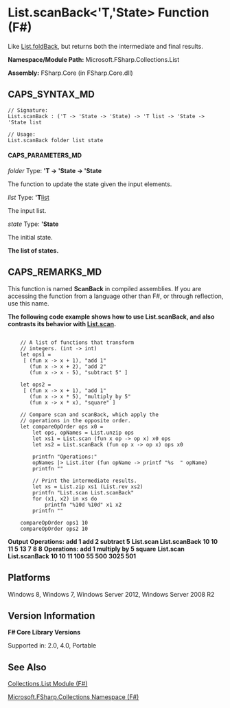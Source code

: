 # List.scanBack<'T,'State> Function (F#)

Like [List.foldBack](http://msdn.microsoft.com/en-us/library/b9a58e66-efe1-445f-a90c-ac9ffb9d40c7), but returns both the intermediate and final results.

**Namespace/Module Path:** Microsoft.FSharp.Collections.List

**Assembly:** FSharp.Core (in FSharp.Core.dll)


## CAPS_SYNTAX_MD

```
// Signature:
List.scanBack : ('T -> 'State -> 'State) -> 'T list -> 'State -> 'State list

// Usage:
List.scanBack folder list state
```

#### CAPS_PARAMETERS_MD
*folder*
Type: **'T -&gt; 'State -&gt; 'State**


The function to update the state given the input elements.


*list*
Type: **'T**[list](http://msdn.microsoft.com/en-us/library/c627b668-477b-4409-91ed-06d7f1b3e4a7)


The input list.


*state*
Type: **'State**


The initial state.



**The list of states.**
## CAPS_REMARKS_MD
This function is named **ScanBack** in compiled assemblies. If you are accessing the function from a language other than F#, or through reflection, use this name.

**The following code example shows how to use List.scanBack, and also contrasts its behavior with [List.scan](http://msdn.microsoft.com/en-us/library/21f636db-885c-4a72-970e-e3841f33a1b8).**
```

    // A list of functions that transform 
    // integers. (int -> int)
    let ops1 =
     [ (fun x -> x + 1), "add 1"
       (fun x -> x + 2), "add 2"
       (fun x -> x - 5), "subtract 5" ]

    let ops2 =
     [ (fun x -> x + 1), "add 1"
       (fun x -> x * 5), "multiply by 5"
       (fun x -> x * x), "square" ]

    // Compare scan and scanBack, which apply the
    // operations in the opposite order.
    let compareOpOrder ops x0 =
        let ops, opNames = List.unzip ops
        let xs1 = List.scan (fun x op -> op x) x0 ops
        let xs2 = List.scanBack (fun op x -> op x) ops x0

        printfn "Operations:"
        opNames |> List.iter (fun opName -> printf "%s  " opName)
        printfn ""

        // Print the intermediate results.
        let xs = List.zip xs1 (List.rev xs2)
        printfn "List.scan List.scanBack"
        for (x1, x2) in xs do
            printfn "%10d %10d" x1 x2
        printfn ""

    compareOpOrder ops1 10
    compareOpOrder ops2 10
```

**Output**
**Operations:**
**add 1  add 2  subtract 5**
**List.scan List.scanBack**
**10         10**
**11          5**
**13          7**
**8          8**
**Operations:**
**add 1  multiply by 5  square**
**List.scan List.scanBack**
**10         10**
**11        100**
**55        500**
**3025        501**
## Platforms
Windows 8, Windows 7, Windows Server 2012, Windows Server 2008 R2


## Version Information
**F# Core Library Versions**

Supported in: 2.0, 4.0, Portable




## See Also
[Collections.List Module &#40;F&#35;&#41;](Collections.List+Module+%28F%23%29.md)

[Microsoft.FSharp.Collections Namespace &#40;F&#35;&#41;](Microsoft.FSharp.Collections+Namespace+%28F%23%29.md)

